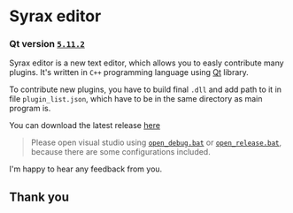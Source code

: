 # Syrax editor
### Qt version [`5.11.2`](https://download.qt.io/official_releases/qt/5.11/5.11.2/)
Syrax editor is a new text editor, which allows you to easly contribute many plugins. It's written in `C++` programming language using [Qt](www.qt.io/) library.

To contribute new plugins, you have to build final `.dll` and add path to it in file `plugin_list.json`, which have to be in the same directory as main program is.

You can download the latest release [here](https://github.com/arsdever/syrax/releases)

> Please open visual studio using [`open_debug.bat`](open_debug.bat) or [`open_release.bat`](open_release.bat), because there are some configurations included.

I'm happy to hear any feedback from you. 

## Thank you
